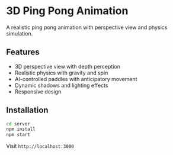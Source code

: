 # 3D Ping Pong Animation

A realistic ping pong animation with perspective view and physics simulation.

## Features
- 3D perspective view with depth perception
- Realistic physics with gravity and spin
- AI-controlled paddles with anticipatory movement
- Dynamic shadows and lighting effects
- Responsive design 

## Installation

```bash
cd server
npm install
npm start
```

Visit `http://localhost:3000`
